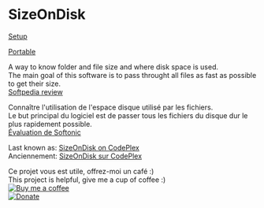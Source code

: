 # SizeOnDisk

[Setup](https://github.com/BeePerNet/SizeOnDisk/releases/download/2.0.0.1/SizeOnDiskSetup.msi)

[Portable](https://github.com/BeePerNet/SizeOnDisk/releases/download/2.0.0.1/SizeOnDiskPortable.zip)

A way to know folder and file size and where disk space is used.  
The main goal of this software is to pass throught all files as fast as possible to get their size.  
[Softpedia review](https://www.softpedia.com/get/PORTABLE-SOFTWARE/System/File-management/SizeOnDisk-Portable.shtml)

Connaître l'utilisation de l'espace disque utilisé par les fichiers.  
Le but principal du logiciel est de passer tous les fichiers du disque dur le plus rapidement possible.  
[Évaluation de Softonic](https://sizeondisk.fr.softonic.com/?ex=BB-865.0#tab-review)

Last known as: [SizeOnDisk on CodePlex](https://archive.codeplex.com/?p=sizeondisk)  
Anciennement: [SizeOnDisk sur CodePlex](https://archive.codeplex.com/?p=sizeondisk)

Ce projet vous est utile, offrez-moi un café :)  
This project is helpful, give me a cup of coffee :)  
[![Buy me a coffee](https://www.buymeacoffee.com/assets/img/custom_images/purple_img.png)](https://www.buymeacoffee.com/qOW2sheSw)  
[![Donate](https://img.shields.io/badge/Donate-PayPal-green.svg)](https://paypal.me/BeePerNet)
